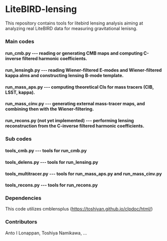 # LiteBIRD-lensing
This repository contains tools for litebird lensing analysis aiming at analyzing real LiteBIRD data for measuring gravitational lenisng. 

### Main codes
#### run_cmb.py --- reading or generating CMB maps and computing C-inverse filtered harmonic coefficients.
#### run_lensingb.py --- reading Wiener-filtered E-modes and Wiener-filtered kappa alms and constructing lensing B-mode template.
#### run_mass_aps.py --- computing theoretical Cls for mass tracers (CIB, LSST, kappa). 
#### run_mass_cinv.py --- generating external mass-tracer maps, and combining then with the Wiener-filtering. 
#### run_recons.py (not yet implemented) --- performing lensing reconstruction from the C-inverse filtered harmonic coefficients. 

### Sub codes
#### tools_cmb.py --- tools for run_cmb.py
#### tools_delens.py --- tools for run_lensing.py
#### tools_multitracer.py --- tools for run_mass_aps.py and run_mass_cinv.py
#### tools_recons.py --- tools for run_recons.py


### Dependencies
This code utilizes cmblensplus (https://toshiyan.github.io/clpdoc/html/)

### Contributors
Anto I Lonappan, 
Toshiya Namikawa, 
...

